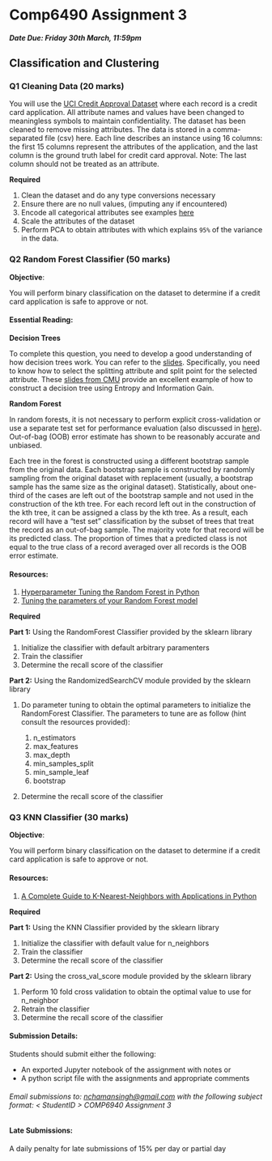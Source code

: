 # Comp6490 Assignment 3

##### Date Due: Friday 30th March, 11:59pm


## Classification and Clustering 


### Q1 Cleaning Data (20 marks)

You will use the [UCI Credit Approval Dataset](https://archive.ics.uci.edu/ml/datasets/Credit+Approval) where each record is a credit card application. All attribute names and values have been changed to meaningless symbols to maintain confidentiality. The dataset has been cleaned to remove missing attributes. The data is stored in a comma-separated file (csv) here. Each line describes an instance using 16 columns: the first 15 columns represent the attributes of the application, and the last column is the ground truth label for credit card approval. Note: The last column should not be treated as an attribute.

**Required**
1. Clean the dataset and do any type conversions necessary
2. Ensure there are no null values, (imputing any if encountered)
3. Encode all categorical attributes see examples [here](http://pbpython.com/categorical-encoding.html)
4. Scale the attributes of the dataset
5. Perform PCA to obtain attributes with which explains `95%` of the variance in the data.


### Q2 Random Forest Classifier (50 marks)

**Objective**:

You will perform binary classification on the dataset to determine if a credit card application is safe to
approve or not.

#### Essential Reading:

**Decision Trees**

To complete this question, you need to develop a good understanding of how decision trees work. You can refer to the [slides](http://poloclub.gatech.edu/cse6242/2017fall/slides/CSE6242-710-Classification.pdf). Specifically, you need to know how to select the splitting attribute and split point for the selected attribute. These [slides from CMU](http://www.cs.cmu.edu/afs/cs.cmu.edu/academic/class/15381-s06/www/DTs.pdf) provide an excellent example of how to construct a decision tree using Entropy and Information Gain.

**Random Forest**

In random forests, it is not necessary to perform explicit cross-validation or use a separate test set for performance evaluation (also discussed in [here](http://poloclub.gatech.edu/cse6242/2017fall/slides/CSE6242-730-Ensemble.pdf)). Out-of-bag (OOB) error estimate has shown to be reasonably accurate and unbiased. 

Each tree in the forest is constructed using a different bootstrap sample from the original data. Each bootstrap sample is constructed by randomly sampling from the original dataset with replacement (usually, a bootstrap sample has the same size as the original dataset). Statistically, about one-third of the cases are left out of the bootstrap sample and not used in the construction of the kth tree. For each record left out in the construction of the kth tree, it can be assigned a class by the kth tree. As a result,
each record will have a “test set” classification by the subset of trees that treat the record as an out-of-bag sample. The majority vote for that record will be its predicted class. The proportion of times that a predicted class is not equal to the true class of a record averaged over all records is the OOB error estimate.

#### Resources:
1. [Hyperparameter Tuning the Random Forest in Python](https://towardsdatascience.com/hyperparameter-tuning-the-random-forest-in-python-using-scikit-learn-28d2aa77dd74)
2. [Tuning the parameters of your Random Forest model](https://www.analyticsvidhya.com/blog/2015/06/tuning-random-forest-model/)

**Required**

**Part 1:**  Using the RandomForest Classifier provided by the sklearn library 

1. Initialize the classifier with default arbitrary paramenters
2. Train the classifier 
3. Determine the recall score of the classifier 

**Part 2:** Using the RandomizedSearchCV module provided by the sklearn library 

1. Do parameter tuning to obtain the optimal parameters to initialize the RandomForest Classifier. The parameters to tune are as follow (hint consult the resources provided):
	1. n_estimators
	2. max_features
	3. max_depth
	4. min_samples_split
	5. min_sample_leaf
	6. bootstrap
	
2. Determine the recall score of the classifier 


### Q3 KNN Classifier (30 marks)

**Objective**:

You will perform binary classification on the dataset to determine if a credit card application is safe to
approve or not.

#### Resources:
1. [A Complete Guide to K-Nearest-Neighbors with Applications in Python ](https://kevinzakka.github.io/2016/07/13/k-nearest-neighbor/)

**Required**

**Part 1:**  Using the KNN Classifier provided by the sklearn library 

1. Initialize the classifier with default value for n_neighbors 
2. Train the classifier 
3. Determine the recall score of the classifier 

**Part 2:** Using the cross_val_score module provided by the sklearn library

1. Perform 10 fold cross validation to obtain the optimal value to use for n_neighbor
2. Retrain the classifier 
2. Determine the recall score of the classifier 


#### Submission Details:
Students should submit either the following:
* An exported Jupyter notebook of the assignment with notes
or
* A python script file with the assignments and appropriate comments 

###### Email submissions to: nchamansingh@gmail.com with the following subject format: < StudentID > COMP6940 Assignment 3


#### Late Submissions:
A daily penalty for late submissions of 15% per day or partial day
